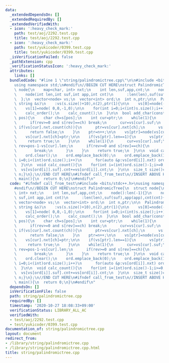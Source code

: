```yaml
---
data:
  _extendedDependsOn: []
  _extendedRequiredBy: []
  _extendedVerifiedWith:
  - icon: ':heavy_check_mark:'
    path: test/aoj/2292.test.cpp
    title: test/aoj/2292.test.cpp
  - icon: ':heavy_check_mark:'
    path: test/yukicoder/0399.test.cpp
    title: test/yukicoder/0399.test.cpp
  _isVerificationFailed: false
  _pathExtension: cpp
  _verificationStatusIcon: ':heavy_check_mark:'
  attributes:
    links: []
  bundledCode: "#line 1 \"string/palindromictree.cpp\"\n\n#include <bits/stdc++.h>\n\
    using namespace std;\n#endif\n//BEGIN CUT HERE\nstruct PalindromicTree{\n  struct\
    \ node{\n    map<char, int> nxt;\n    int len,suf,app,cnt;\n    node():len(-1){}\n\
    \    node(int len,int suf,int app,int cnt)\n      :len(len),suf(suf),app(app),cnt(cnt){}\n\
    \  };\n  vector<node> vs;\n  vector<int> ord;\n  int n,ptr;\n\n  PalindromicTree(const\
    \ string &s)\n    :vs(s.size()+10),n(2),ptr(1){\n\n    vs[0]=node(-1,0,-1,0);\n\
    \    vs[1]=node( 0,0,-1,0);\n\n    for(int i=0;i<(int)s.size();i++) add_char(s,i);\n\
    \    calc_order();\n    calc_count();\n  }\n\n  bool add_char(const string &s,int\
    \ pos){\n    char ch=s[pos];\n    int cur=ptr;\n    while(1){\n      int rev=pos-1-vs[cur].len;\n\
    \      if(rev>=0 and s[rev]==ch) break;\n      cur=vs[cur].suf;\n    }\n\n   \
    \ if(vs[cur].nxt.count(ch)){\n      ptr=vs[cur].nxt[ch];\n      vs[ptr].cnt++;\n\
    \      return false;\n    }\n    ptr=n++;\n\n    vs[ptr]=node(vs[cur].len+2,-1,pos-vs[cur].len-1,1);\n\
    \    vs[cur].nxt[ch]=ptr;\n\n    if(vs[ptr].len==1){\n      vs[ptr].suf=1;\n \
    \     return true;\n    }\n\n    while(1){\n      cur=vs[cur].suf;\n      int\
    \ rev=pos-1-vs[cur].len;\n      if(rev>=0 and s[rev]==ch){\n        vs[ptr].suf=vs[cur].nxt[ch];\n\
    \        break;\n      }\n    }\n    return true;\n  }\n\n  void calc_order(){\n\
    \    ord.clear();\n    ord.emplace_back(0);\n    ord.emplace_back(1);\n    for(int\
    \ i=0;i<(int)ord.size();i++)\n      for(auto &p:vs[ord[i]].nxt) ord.emplace_back(p.second);\n\
    \  }\n\n  void calc_count(){\n    for(int i=(int)ord.size()-1;i>=0;i--)\n    \
    \  vs[vs[ord[i]].suf].cnt+=vs[ord[i]].cnt;\n  }\n\n  size_t size()const{return\
    \ n;}\n};\n//END CUT HERE\n#ifndef call_from_test\n//INSERT ABOVE HERE\nsigned\
    \ main(){\n  return 0;\n}\n#endif\n"
  code: "#ifndef call_from_test\n#include <bits/stdc++.h>\nusing namespace std;\n\
    #endif\n//BEGIN CUT HERE\nstruct PalindromicTree{\n  struct node{\n    map<char,\
    \ int> nxt;\n    int len,suf,app,cnt;\n    node():len(-1){}\n    node(int len,int\
    \ suf,int app,int cnt)\n      :len(len),suf(suf),app(app),cnt(cnt){}\n  };\n \
    \ vector<node> vs;\n  vector<int> ord;\n  int n,ptr;\n\n  PalindromicTree(const\
    \ string &s)\n    :vs(s.size()+10),n(2),ptr(1){\n\n    vs[0]=node(-1,0,-1,0);\n\
    \    vs[1]=node( 0,0,-1,0);\n\n    for(int i=0;i<(int)s.size();i++) add_char(s,i);\n\
    \    calc_order();\n    calc_count();\n  }\n\n  bool add_char(const string &s,int\
    \ pos){\n    char ch=s[pos];\n    int cur=ptr;\n    while(1){\n      int rev=pos-1-vs[cur].len;\n\
    \      if(rev>=0 and s[rev]==ch) break;\n      cur=vs[cur].suf;\n    }\n\n   \
    \ if(vs[cur].nxt.count(ch)){\n      ptr=vs[cur].nxt[ch];\n      vs[ptr].cnt++;\n\
    \      return false;\n    }\n    ptr=n++;\n\n    vs[ptr]=node(vs[cur].len+2,-1,pos-vs[cur].len-1,1);\n\
    \    vs[cur].nxt[ch]=ptr;\n\n    if(vs[ptr].len==1){\n      vs[ptr].suf=1;\n \
    \     return true;\n    }\n\n    while(1){\n      cur=vs[cur].suf;\n      int\
    \ rev=pos-1-vs[cur].len;\n      if(rev>=0 and s[rev]==ch){\n        vs[ptr].suf=vs[cur].nxt[ch];\n\
    \        break;\n      }\n    }\n    return true;\n  }\n\n  void calc_order(){\n\
    \    ord.clear();\n    ord.emplace_back(0);\n    ord.emplace_back(1);\n    for(int\
    \ i=0;i<(int)ord.size();i++)\n      for(auto &p:vs[ord[i]].nxt) ord.emplace_back(p.second);\n\
    \  }\n\n  void calc_count(){\n    for(int i=(int)ord.size()-1;i>=0;i--)\n    \
    \  vs[vs[ord[i]].suf].cnt+=vs[ord[i]].cnt;\n  }\n\n  size_t size()const{return\
    \ n;}\n};\n//END CUT HERE\n#ifndef call_from_test\n//INSERT ABOVE HERE\nsigned\
    \ main(){\n  return 0;\n}\n#endif\n"
  dependsOn: []
  isVerificationFile: false
  path: string/palindromictree.cpp
  requiredBy: []
  timestamp: '2020-10-27 18:08:33+09:00'
  verificationStatus: LIBRARY_ALL_AC
  verifiedWith:
  - test/aoj/2292.test.cpp
  - test/yukicoder/0399.test.cpp
documentation_of: string/palindromictree.cpp
layout: document
redirect_from:
- /library/string/palindromictree.cpp
- /library/string/palindromictree.cpp.html
title: string/palindromictree.cpp
---
```

